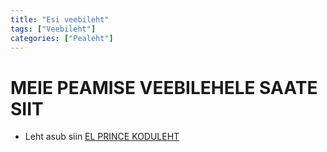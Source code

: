 ```yaml
---
title: "Esi veebileht"
tags: ["Veebileht"]
categories: ["Pealeht"]
---
```


# MEIE PEAMISE VEEBILEHELE SAATE SIIT 

* Leht asub siin 
    [EL PRINCE KODULEHT](https://elprinceserver.onrender.com/)